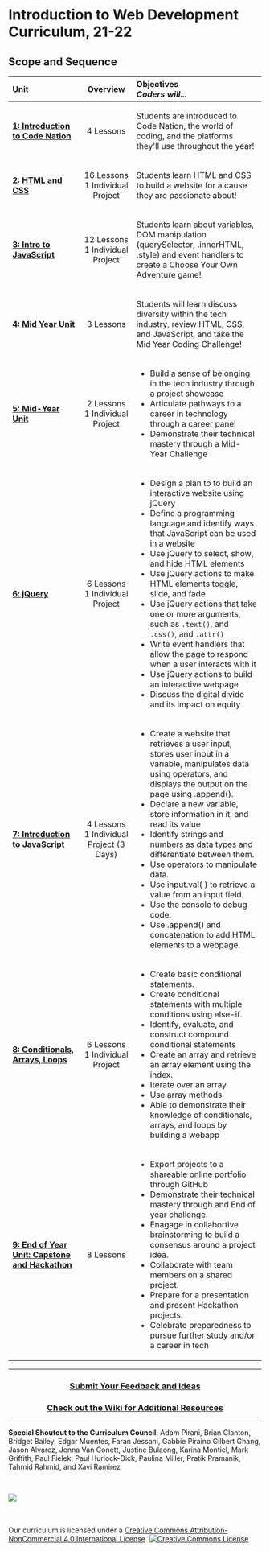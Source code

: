 # Introduction to Web Development Curriculum, 21-22

## Scope and Sequence

| Unit                                                 |                     Overview                     | Objectives <br> _Coders will..._                                                                                                                                                                                                                                                                                                                                                                                                                                                                                                                                                                                                                                 |
| :--------------------------------------------------- | :----------------------------------------------: | :--------------------------------------------------------------------------------------------------------------------------------------------------------------------------------------------------------------------------------------------------------------------------------------------------------------------------------------------------------------------------------------------------------------------------------------------------------------------------------------------------------------------------------------------------------------------------------------------------------------------------------------------------------------- |
| [**1: Introduction to Code Nation**](units/unit1)    |                    4 Lessons                     | <p> Students are introduced to Code Nation, the world of coding, and the platforms they'll use throughout the year! </p>                                                                                                                                                                                                                                                                                                                                                                                                                                                                                               |
| [**2: HTML and CSS**](units/unit2)                           |  16 Lessons <br> 1 Individual Project               | <p>Students learn HTML and CSS to build a website for a cause they are passionate about!</p>                                                                                                                                                                                                                                                                                                                                  |
| [**3: Intro to JavaScript**](units/unit3)                            |        12 Lessons<br> 1 Individual Project       | <p>Students learn about variables, DOM manipulation (querySelector, .innerHTML, .style) and event handlers to create a Choose Your Own Adventure game!</p>                                                                                                                                                                                                                         |
| [**4: Mid Year Unit**](units/unit4)         |           3 Lessons        | <p>Students will learn discuss diversity within the tech industry, review HTML, CSS, and JavaScript, and take the Mid Year Coding Challenge!                                                                                                                                                                                                                  |
| [**5: Mid-Year Unit**](units/unit5)            |                    2 Lessons<br>1 Individual Project                     | <ul><li>Build a sense of belonging in the tech industry through a project showcase</li> <li>Articulate pathways to a career in technology through a career panel</li><li>Demonstrate their technical mastery through a Mid-Year Challenge</li></ul>                                                                                                                                                                                                                                                                                                                |
| [**6: jQuery**](units/unit6)                         |        6 Lessons<br>1 Individual Project<br>          | <ul><li>Design a plan to to build an interactive website using jQuery<li>Define a programming language and identify ways that JavaScript can be used in a website</li><li>Use jQuery to select, show, and hide HTML elements</li><li>Use jQuery actions to make HTML elements toggle, slide, and fade</li><li>Use jQuery actions that take one or more arguments, such as `.text()`, and `.css()`, and `.attr()`</li><li>Write event handlers that allow the page to respond when a user interacts with it</li><li>Use jQuery actions to build an interactive webpage</li><li>Discuss the digital divide and its impact on equity</li></ul>                                                                                                                                                                                                                                             |
| [**7: Introduction to JavaScript**](units/unit7)     | 4 Lessons<br> 1 Individual Project (3 Days)<br>  | <ul><li>Create a website that retrieves a user input, stores user input in a variable, manipulates data using operators, and displays the output on the page using .append().</li><li>Declare a new variable, store information in it, and read its value</li><li>Identify strings and numbers as data types and differentiate between them. </li><li>Use operators to manipulate data.</li><li>Use input.val( ) to retrieve a value from an input field.</li><li> Use the console to debug code.</li><li>Use .append() and concatenation to add HTML elements to a webpage.</li></ul> |
| [**8: Conditionals, Arrays, Loops**](units/unit8)                   |          6 Lessons<br> 1 Individual Project           | <ul><li>Create basic conditional statements.</li><li>Create conditional statements with multiple conditions using else-if.</li> <li>Identify, evaluate, and construct compound conditional statements</li><li>Create an array and retrieve an array element using the index.</li><li>Iterate over an array</li><li>Use array methods</li><li>Able to demonstrate their knowledge of conditionals, arrays, and loops by building a webapp</li></ul>                                                                                                                                                                                                                                                                                                                                                                                                                                                                                                                                                                                                                                                                                                      |
| [**9: End of Year Unit: Capstone and Hackathon**](units/unit9) |                    8 Lessons                     | <ul><li>Export projects to a shareable online portfolio through GitHub</li><li>Demonstrate their technical mastery through and End of year challenge.</li><li>Enagage in collabortive brainstorming to build a consensus around a project idea.</li><li>Collaborate with team members on a shared project.</li><li>Prepare for a presentation and present Hackathon projects.</li><li>Celebrate preparedness to pursue further study and/or a career in tech </li></ul>                                                                                                                                                             |

---

<h3 align="center"><a href="https://docs.google.com/forms/d/e/1FAIpQLSc4oUNSthmU63TqlzUOOWd3buX3tGVIPRNDm0tsLB_nOONRLQ/viewform">Submit Your Feedback and Ideas</a></h3>
<h3 align="center"><a href="https://github.com/itscodenation/curriculum-21-22/wiki">Check out the Wiki for Additional Resources</a></h3>

---

**Special Shoutout to the Curriculum Council**:
Adam Pirani,
Brian Clanton,
Bridget Bailey,
Edgar Muentes,
Faran Jessani,
Gabbie Piraino
Gilbert Ghang,
Jason Alvarez,
Jenna Van Conett,
Justine Bulaong,
Karina Montiel,
Mark Griffith,
Paul Fielek,
Paul Hurlock-Dick,
Paulina Miller,
Pratik Pramanik,
Tahmid Rahmid, and
Xavi Ramirez





<br>
<p> <img src="https://i.imgur.com/lYodTLP.png?1" ></p>

<br>
<br>
Our curriculum is licensed under a <a rel="license" href="http://creativecommons.org/licenses/by-nc/4.0/">Creative Commons Attribution-NonCommercial 4.0 International License</a>.
<a rel="license" href="http://creativecommons.org/licenses/by-nc/4.0/"><img alt="Creative Commons License" style="border-width:0" src="https://i.creativecommons.org/l/by-nc/4.0/88x31.png" /></a>
